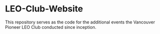 # LEO-Club-Website

This repository serves as the code for the additional events the Vancouver Pioneer LEO Club conducted since inception.
